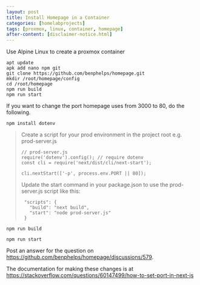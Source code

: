 ```yaml
---
layout: post
title: Install Homepage in a Container
categories: [homelabprojects]
tags: [proxmox, linux, container, homepage]
after-content: [disclaimer-notice.html]
---
```

Use Alpine Linux to create a proxmox container
~~~
apt update
apk add nano npm git
git clone https://github.com/benphelps/homepage.git
mkdir /root/homepage/config
cd /root/homepage
npm run build
npm run start
~~~

If you want to change the port homepage uses from 3000 to 80, do the following.

```npm install dotenv```

>Create a script for your prod environment in the project root e.g. prod-server.js
>~~~
>// prod-server.js
>require('dotenv').config(); // require dotenv
>const cli = require('next/dist/cli/next-start');
>
>cli.nextStart(['-p', process.env.PORT || 80]);
>~~~
>
>
>Update the start command in your package.json to use the prod-server.js script like this:
>
>~~~
>  "scripts": {
>    "build": "next build",
>    "start": "node prod-server.js"
>  }
>
>~~~

```npm run build```

```npm run start```

Post an answer for the question on https://github.com/benphelps/homepage/discussions/579.

The documentation for making these changes is at https://stackoverflow.com/questions/60147499/how-to-set-port-in-next-js